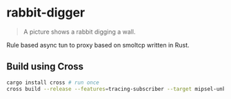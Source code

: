 # rabbit-digger

> A picture shows a rabbit digging a wall.

Rule based async tun to proxy based on smoltcp written in Rust.

## Build using Cross

```sh
cargo install cross # run once
cross build --release --features=tracing-subscriber --target mipsel-unknown-linux-musl
```
